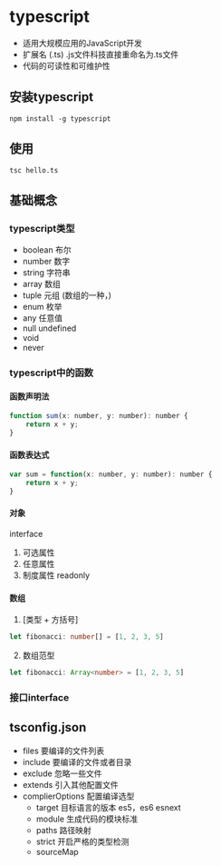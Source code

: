 # typescript

* 适用大规模应用的JavaScript开发
* 扩展名 (.ts) .js文件科技直接重命名为.ts文件
* 代码的可读性和可维护性

## 安装typescript

```shell
npm install -g typescript
```

## 使用

```shell
tsc hello.ts
```

## 基础概念

### typescript类型

* boolean 布尔
* number 数字
* string 字符串
* array 数组
* tuple 元组 (数组的一种，)
* enum 枚举
* any 任意值
* null undefined
* void
* never

### typescript中的函数

#### 函数声明法

```javascript
function sum(x: number, y: number): number {
    return x + y;
}
```

#### 函数表达式

```javascript
var sum = function(x: number, y: number): number {
    return x + y;
}
```

#### 对象

interface

1. 可选属性
2. 任意属性
3. 制度属性 readonly

#### 数组

1. [类型 + 方括号]

```typescript
let fibonacci: number[] = [1, 2, 3, 5]
```

2. 数组范型

```typescript
let fibonacci: Array<number> = [1, 2, 3, 5]
```

### 接口interface

## tsconfig.json

* files 要编译的文件列表
* include 要编译的文件或者目录
* exclude 忽略一些文件
* extends 引入其他配置文件
* complierOptions 配置编译选型
  * target 目标语言的版本 es5，es6 esnext
  * module 生成代码的模块标准
  * paths 路径映射
  * strict 开启严格的类型检测
  * sourceMap
